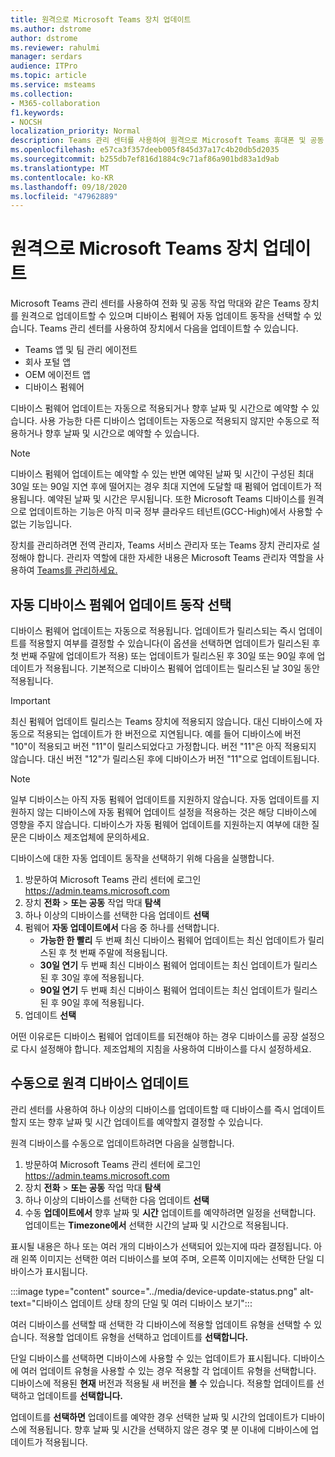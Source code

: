 ```yaml
---
title: 원격으로 Microsoft Teams 장치 업데이트
ms.author: dstrome
author: dstrome
ms.reviewer: rahulmi
manager: serdars
audience: ITPro
ms.topic: article
ms.service: msteams
ms.collection:
- M365-collaboration
f1.keywords:
- NOCSH
localization_priority: Normal
description: Teams 관리 센터를 사용하여 원격으로 Microsoft Teams 휴대폰 및 공동 작업 막대 업데이트
ms.openlocfilehash: e57ca3f357deeb005f845d37a17c4b20db5d2035
ms.sourcegitcommit: b255db7ef816d1884c9c71af86a901bd83a1d9ab
ms.translationtype: MT
ms.contentlocale: ko-KR
ms.lasthandoff: 09/18/2020
ms.locfileid: "47962889"
---
```

# <a name="update-microsoft-teams-devices-remotely"></a>원격으로 Microsoft Teams 장치 업데이트

Microsoft Teams 관리 센터를 사용하여 전화 및 공동 작업 막대와 같은 Teams 장치를 원격으로 업데이트할 수 있으며 디바이스 펌웨어 자동 업데이트 동작을 선택할 수 있습니다. Teams 관리 센터를 사용하여 장치에서 다음을 업데이트할 수 있습니다.

- Teams 앱 및 팀 관리 에이전트
- 회사 포털 앱
- OEM 에이전트 앱
- 디바이스 펌웨어

디바이스 펌웨어 업데이트는 자동으로 적용되거나 향후 날짜 및 시간으로 예약할 수 있습니다. 사용 가능한 다른 디바이스 업데이트는 자동으로 적용되지 않지만 수동으로 적용하거나 향후 날짜 및 시간으로 예약할 수 있습니다.

> [!NOTE]
> 디바이스 펌웨어 업데이트는 예약할 수 있는 반면 예약된 날짜 및 시간이 구성된 최대 30일 또는 90일 지연 후에 떨어지는 경우 최대 지연에 도달할 때 펌웨어 업데이트가 적용됩니다. 예약된 날짜 및 시간은 무시됩니다. 또한 Microsoft Teams 디바이스를 원격으로 업데이트하는 기능은 아직 미국 정부 클라우드 테넌트(GCC-High)에서 사용할 수 없는 기능입니다.

장치를 관리하려면 전역 관리자, Teams 서비스 관리자 또는 Teams 장치 관리자로 설정해야 합니다. 관리자 역할에 대한 자세한 내용은 Microsoft Teams 관리자 역할을 사용하여 [Teams를 관리하세요.](../using-admin-roles.md)

## <a name="choose-automatic-device-firmware-update-behavior"></a>자동 디바이스 펌웨어 업데이트 동작 선택

디바이스 펌웨어 업데이트는 자동으로 적용됩니다. 업데이트가 릴리스되는 즉시 업데이트를 적용할지 여부를 결정할 수 있습니다(이 옵션을 선택하면 업데이트가 릴리스된 후 첫 번째 주말에 업데이트가 적용) 또는 업데이트가 릴리스된 후 30일 또는 90일 후에 업데이트가 적용됩니다. 기본적으로 디바이스 펌웨어 업데이트는 릴리스된 날 30일 동안 적용됩니다.

> [!IMPORTANT]
> 최신 펌웨어 업데이트 릴리스는 Teams 장치에 적용되지 않습니다. 대신 디바이스에 자동으로 적용되는 업데이트가 한 버전으로 지연됩니다. 예를 들어 디바이스에 버전 "10"이 적용되고 버전 "11"이 릴리스되었다고 가정합니다. 버전 "11"은 아직 적용되지 않습니다. 대신 버전 "12"가 릴리스된 후에 디바이스가 버전 "11"으로 업데이트됩니다.

> [!NOTE]
> 일부 디바이스는 아직 자동 펌웨어 업데이트를 지원하지 않습니다. 자동 업데이트를 지원하지 않는 디바이스에 자동 펌웨어 업데이트 설정을 적용하는 것은 해당 디바이스에 영향을 주지 않습니다. 디바이스가 자동 펌웨어 업데이트를 지원하는지 여부에 대한 질문은 디바이스 제조업체에 문의하세요.

디바이스에 대한 자동 업데이트 동작을 선택하기 위해 다음을 실행합니다.

1. 방문하여 Microsoft Teams 관리 센터에 로그인 https://admin.teams.microsoft.com
2. 장치 **전화**  >  **또는 공동** 작업 막대 **탐색**
3. 하나 이상의 디바이스를 선택한 다음 업데이트 **선택**
4. 펌웨어 **자동 업데이트에서** 다음 중 하나를 선택합니다.
    - **가능한 한 빨리** 두 번째 최신 디바이스 펌웨어 업데이트는 최신 업데이트가 릴리스된 후 첫 번째 주말에 적용됩니다.
    - **30일 연기** 두 번째 최신 디바이스 펌웨어 업데이트는 최신 업데이트가 릴리스된 후 30일 후에 적용됩니다.
    - **90일 연기** 두 번째 최신 디바이스 펌웨어 업데이트는 최신 업데이트가 릴리스된 후 90일 후에 적용됩니다.
5. 업데이트 **선택**

어떤 이유로든 디바이스 펌웨어 업데이트를 되전해야 하는 경우 디바이스를 공장 설정으로 다시 설정해야 합니다. 제조업체의 지침을 사용하여 디바이스를 다시 설정하세요.  

## <a name="manually-update-remote-devices"></a>수동으로 원격 디바이스 업데이트

관리 센터를 사용하여 하나 이상의 디바이스를 업데이트할 때 디바이스를 즉시 업데이트할지 또는 향후 날짜 및 시간 업데이트를 예약할지 결정할 수 있습니다.

원격 디바이스를 수동으로 업데이트하려면 다음을 실행합니다.

1. 방문하여 Microsoft Teams 관리 센터에 로그인 https://admin.teams.microsoft.com
2. 장치 **전화**  >  **또는 공동** 작업 막대 **탐색**
3. 하나 이상의 디바이스를 선택한 다음 업데이트 **선택**
4. 수동 **업데이트에서** 향후 날짜 및 **시간** 업데이트를 예약하려면 일정을 선택합니다. 업데이트는 **Timezone에서** 선택한 시간의 날짜 및 시간으로 적용됩니다.

표시될 내용은 하나 또는 여러 개의 디바이스가 선택되어 있는지에 따라 결정됩니다. 아래 왼쪽 이미지는 선택한 여러 디바이스를 보여 주며, 오른쪽 이미지에는 선택한 단일 디바이스가 표시됩니다.

:::image type="content" source="../media/device-update-status.png" alt-text="디바이스 업데이트 상태 창의 단일 및 여러 디바이스 보기":::

여러 디바이스를 선택할 때 선택한 각 디바이스에 적용할 업데이트 유형을 선택할 수 있습니다. 적용할 업데이트 유형을 선택하고 업데이트를 **선택합니다.**

단일 디바이스를 선택하면 디바이스에 사용할 수 있는 업데이트가 표시됩니다. 디바이스에 여러 업데이트 유형을 사용할 수 있는 경우 적용할 각 업데이트 유형을 선택합니다. 디바이스에 적용된 **현재** 버전과 적용될 새 버전을 **볼** 수 있습니다. 적용할 업데이트를 선택하고 업데이트를 **선택합니다.**

업데이트를 **선택하면** 업데이트를 예약한 경우 선택한 날짜 및 시간의 업데이트가 디바이스에 적용됩니다. 향후 날짜 및 시간을 선택하지 않은 경우 몇 분 이내에 디바이스에 업데이트가 적용됩니다.
